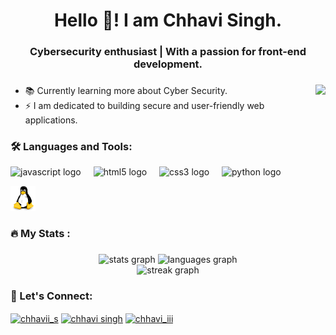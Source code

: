<h1 align="center">Hello 👋! I am Chhavi Singh.</h1>
<h3 align="center"> Cybersecurity enthusiast | With a passion for front-end development. </h3>

###
<img align="right" height="200" src="https://i.imgflip.com/65efzo.gif"  />

<div align="left"> 
  <ul>
    <li> 📚 Currently learning more about Cyber Security. </li>
    <li> ⚡ I am dedicated to building secure and user-friendly web applications.</li>
  </ul> 
</div>



###
<h3 align="left">🛠 Languages and Tools:</h3>
<div align="left">
  <img src="https://cdn.jsdelivr.net/gh/devicons/devicon/icons/javascript/javascript-original.svg" height="30" alt="javascript logo"  />
  <img width="12" />
  <img src="https://cdn.jsdelivr.net/gh/devicons/devicon/icons/html5/html5-original.svg" height="30" alt="html5 logo"  />
  <img width="12" />
  <img src="https://cdn.jsdelivr.net/gh/devicons/devicon/icons/css3/css3-original.svg" height="30" alt="css3 logo"  />
  <img width="12" />
  <img src="https://cdn.jsdelivr.net/gh/devicons/devicon/icons/python/python-original.svg" height="30" alt="python logo"  />
  <p align="left"> <a href="https://www.linux.org/" target="_blank" rel="noreferrer"> <img src="https://raw.githubusercontent.com/devicons/devicon/master/icons/linux/linux-original.svg" alt="linux" width="40" height="40"/> </a> </p>
</div>

###
<h3 align="left"> 🔥 My Stats :</h3>

###

<div align="center">
  <img src="https://github-readme-stats.vercel.app/api?username=chhaviicodess&hide_title=false&hide_rank=false&show_icons=true&include_all_commits=true&count_private=true&disable_animations=false&theme=dracula&locale=en&hide_border=false" height="150" alt="stats graph"  />
  <img src="https://github-readme-stats.vercel.app/api/top-langs?username=chhaviicodess&locale=en&hide_title=false&layout=compact&card_width=320&langs_count=5&theme=dracula&hide_border=false" height="150" alt="languages graph"  />
</div>

<div align="center">
  <img src="https://streak-stats.demolab.com?user=chhaviicodess&locale=en&mode=daily&theme=dark&hide_border=false&border_radius=5&order=3" height="220" alt="streak graph"  />
</div>


###

<h3 align="left">🤝 Let's Connect:</h3>
<div align="left">
  <a href="https://twitter.com/chhavii_s" target="blank"><img align="center" src="https://raw.githubusercontent.com/rahuldkjain/github-profile-readme-generator/master/src/images/icons/Social/twitter.svg" alt="chhavii_s" height="40" width="50" /></a>
<a href="https://linkedin.com/in/chhavi singh" target="blank"><img align="center" src="https://raw.githubusercontent.com/rahuldkjain/github-profile-readme-generator/master/src/images/icons/Social/linked-in-alt.svg" alt="chhavi singh" height="40" width="50" /></a>
<a href="https://instagram.com/chhavi_iii" target="blank"><img align="center" src="https://raw.githubusercontent.com/rahuldkjain/github-profile-readme-generator/master/src/images/icons/Social/instagram.svg" alt="chhavi_iii" height="40" width="50" /></a>
</div>

###

<br clear="both">

 

###
